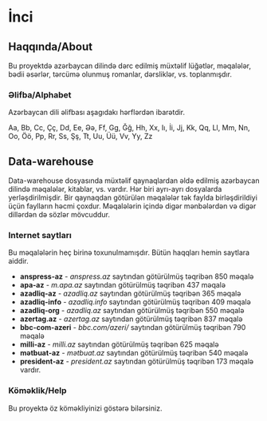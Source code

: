 # İnci

## Haqqında/About
Bu proyektdə azərbaycan dilində dərc edilmiş müxtəlif lüğətlər, məqalələr, bədii əsərlər, tərcümə olunmuş romanlar, dərsliklər, vs. toplanmışdır.

### Əlifba/Alphabet
Azərbaycan dili əlifbası aşagıdakı hərflərdən ibarətdir.

Aa, Bb, Cc, Çç, Dd, Ee, Əə, Ff, Gg, Ğğ, Hh, Xx, Iı, İi, Jj, Kk, Qq, Ll, Mm, Nn, Oo, Öö, Pp, Rr, Ss, Şş, Tt, Uu, Üü, Vv, Yy, Zz

## Data-warehouse
Data-warehouse dosyasında müxtəlif qaynaqlardan əldə edilmiş azərbaycan dilində məqalələr, kitablar, vs. vardır. Hər biri ayrı-ayrı dosyalarda yerləşdirilmişdir. Bir qaynaqdan götürülən məqalələr tək faylda birləşdirildiyi üçün faylların həcmi çoxdur.
Məqalələrin içində digər mənbələrdən və digər dillərdən də sözlər mövcuddur.

### Internet saytları
Bu məqalələrin heç birinə toxunulmamışdır. Bütün haqqları hemin saytlara aiddir.

- **anspress-az** - *anspress.az* saytından götürülmüş təqribən 850 məqalə
- **apa-az** - *m.apa.az* saytından götürülmüş təqribən 437 məqalə
- **azadliq-az** - *azadliq.az* saytından götürülmüş təqribən 365 məqalə
- **azadliq-info** - *azadliq.info* saytından götürülmüş təqribən 409 məqalə
- **azadliq-org** - *azadliq.az* saytından götürülmüş təqribən 550 məqalə
- **azertag.az** - *azertag.az* saytından götürülmüş təqribən 837 məqalə
- **bbc-com-azeri** - *bbc.com/azeri/* saytından götürülmüş təqribən 790 məqalə
- **milli-az** - *milli.az* saytından götürülmüş təqribən 625 məqalə
- **mətbuat-az** - *mətbuat.az* saytından götürülmüş təqribən 540 məqalə
- **president-az** - *president.az* saytından götürülmüş təqribən 173 məqalə vardır.


### Köməklik/Help
Bu proyektə öz köməkliyinizi göstərə bilərsiniz.

